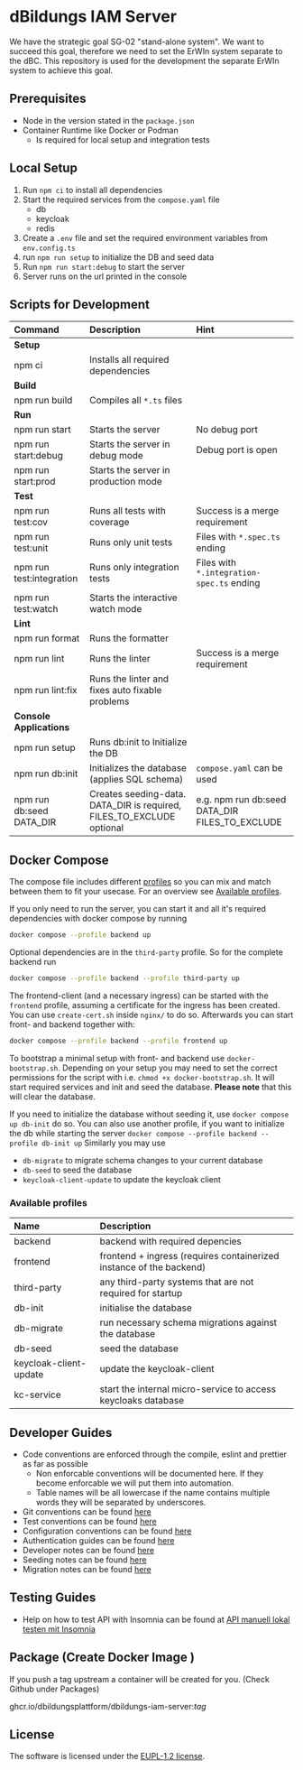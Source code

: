# dBildungs IAM Server

We have the strategic goal SG-02 "stand-alone system". We want to succeed this goal, therefore we need to set the ErWIn system separate to the dBC. This repository is used for the development the separate ErWIn system to achieve this goal.

## Prerequisites

- Node in the version stated in the `package.json`
- Container Runtime like Docker or Podman
    - Is required for local setup and integration tests

## Local Setup

1. Run `npm ci` to install all dependencies
2. Start the required services from the `compose.yaml` file
    - db
    - keycloak
    - redis
3. Create a `.env` file and set the required environment variables from `env.config.ts`
4. run `npm run setup` to initialize the DB and seed data
5. Run `npm run start:debug` to start the server
6. Server runs on the url printed in the console

## Scripts for Development

| Command                  | Description                                                           | Hint                                           |
| :----------------------- | :-------------------------------------------------------------------- | :--------------------------------------------- |
| **Setup**                |                                                                       |                                                |
| npm ci                   | Installs all required dependencies                                    |                                                |
| **Build**                |                                                                       |                                                |
| npm run build            | Compiles all `*.ts` files                                             |                                                |
| **Run**                  |                                                                       |                                                |
| npm run start            | Starts the server                                                     | No debug port                                  |
| npm run start:debug      | Starts the server in debug mode                                       | Debug port is open                             |
| npm run start:prod       | Starts the server in production mode                                  |                                                |
| **Test**                 |                                                                       |                                                |
| npm run test:cov         | Runs all tests with coverage                                          | Success is a merge requirement                 |
| npm run test:unit        | Runs only unit tests                                                  | Files with `*.spec.ts` ending                  |
| npm run test:integration | Runs only integration tests                                           | Files with `*.integration-spec.ts` ending      |
| npm run test:watch       | Starts the interactive watch mode                                     |                                                |
| **Lint**                 |                                                                       |                                                |
| npm run format           | Runs the formatter                                                    |                                                |
| npm run lint             | Runs the linter                                                       | Success is a merge requirement                 |
| npm run lint:fix         | Runs the linter and fixes auto fixable problems                       |                                                |
| **Console Applications** |                                                                       |                                                |
| npm run setup            | Runs db:init to Initialize the DB                                     |                                                |
| npm run db:init          | Initializes the database (applies SQL schema)                         | `compose.yaml` can be used                     |
| npm run db:seed DATA_DIR | Creates seeding-data. DATA_DIR is required, FILES_TO_EXCLUDE optional | e.g. npm run db:seed DATA_DIR FILES_TO_EXCLUDE |

## Docker Compose

The compose file includes different [profiles](https://docs.docker.com/compose/how-tos/profiles/) so you can mix and match between them to fit your usecase. For an overview see [Available profiles](#available-profiles).

If you only need to run the server, you can start it and all it's required dependencies with docker compose by running

```sh
docker compose --profile backend up
```

Optional dependencies are in the `third-party` profile. So for the complete backend run

```sh
docker compose --profile backend --profile third-party up
```

The frontend-client (and a necessary ingress) can be started with the `frontend` profile, assuming a certificate for the ingress has been created. You can use `create-cert.sh` inside `nginx/` to do so. Afterwards you can start front- and backend together with:

```sh
docker compose --profile backend --profile frontend up
```

To bootstrap a minimal setup with front- and backend use `docker-bootstrap.sh`. Depending on your setup you may need to set the correct permissions for the script with i.e. `chmod +x docker-bootstrap.sh`. It will start required services and init and seed the database. **Please note** that this will clear the database.

If you need to initialize the database without seeding it, use `docker compose up db-init` do so.
You can also use another profile, if you want to initialize the db while starting the server `docker compose --profile backend --profile db-init up`
Similarly you may use

- `db-migrate` to migrate schema changes to your current database
- `db-seed` to seed the database
- `keycloak-client-update` to update the keycloak client

### Available profiles

| Name                   | Description                                                         |
| :--------------------- | :------------------------------------------------------------------ |
| backend                | backend with required depencies                                     |
| frontend               | frontend + ingress (requires containerized instance of the backend) |
| third-party            | any third-party systems that are not required for startup           |
| db-init                | initialise the database                                             |
| db-migrate             | run necessary schema migrations against the database                |
| db-seed                | seed the database                                                   |
| keycloak-client-update | update the keycloak-client                                          |
| kc-service             | start the internal micro-service to access keycloaks database       |

## Developer Guides

- Code conventions are enforced through the compile, eslint and prettier as far as possible
    - Non enforcable conventions will be documented here. If they become enforcable we will put them into
      automation.
    - Table names will be all lowercase if the name contains multiple words they will be separated by
      underscores.
- Git conventions can be found [here](./docs/git.md)
- Test conventions can be found [here](./docs/tests.md)
- Configuration conventions can be found [here](./docs/config.md)
- Authentication guides can be found [here](./docs/auth.md)
- Developer notes can be found [here](./docs/developer-notes.md)
- Seeding notes can be found [here](./docs/seeding.md)
- Migration notes can be found [here](./docs/migration.md)

## Testing Guides

- Help on how to test API with Insomnia can be found at [API manuell lokal testen mit Insomnia](./docs/test-api-with-insomnia.md)

## Package (Create Docker Image )

If you push a tag upstream a container will be created for you. (Check Github under Packages)

ghcr.io/dbildungsplattform/dbildungs-iam-server:_tag_

## License

The software is licensed under the [EUPL-1.2 license](./LICENSE).
